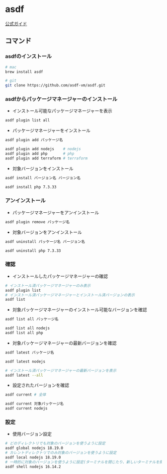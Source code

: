 # asdf

[公式ガイド](https://asdf-vm.com/guide/getting-started.html#_1-install-dependencies)

## コマンド

### asdfのインストール

```sh
# mac
brew install asdf

# git
git clone https://github.com/asdf-vm/asdf.git
```

### asdfからパッケージマネージャーのインストール

- インストール可能なパッケージマネージャーを表示

```sh
asdf plugin list all
```

- パッケージマネージャーをインストール

```sh
asdf plugin add パッケージ名

asdf plugin add nodejs    # nodejs
asdf plugin add php       # php
asdf plugin add terraform # terraform
```

- 対象バージョンをインストール

```sh
asdf install バージョン名 バージョン名

asdf install php 7.3.33
```

### アンインストール

- パッケージマネージャーをアンインストール

```sh
asdf plugin remove パッケージ名
```

- 対象バージョンをアンインストール

```sh
asdf uninstall パッケージ名 バージョン名

asdf uninstall php 7.3.33
```

### 確認

- インストールしたパッケージマネージャーの確認

```sh
# インストール済パッケージマネージャーのみ表示
asdf plugin list
# インストール済パッケージマネージャーとインストール済バージョンの表示
asdf list
```

- 対象パッケージマネージャーのインストール可能なバージョンを確認

```sh
asdf list all パッケージ名

asdf list all nodejs
asdf list all php
```

- 対象パッケージマネージャーの最新バージョンを確認

```sh
asdf latest パッケージ名

asdf latest nodejs

# インストール済パッケージマネージャーの最新バージョンを表示
asdf latest --all

```

- 設定されたバージョンを確認

```sh
asdf current # 全体

asdf current 対象パッケージ名
asdf current nodejs
```

### 設定

- 使用バージョン設定

```sh
# どのディレクトリでも対象のバージョンを使うように設定
asdf global nodejs 18.19.0
# カレントディレクトリでのみ対象のバージョンを使うように設定
asdf local nodejs 18.19.0
# 一時的に対象のバージョンを使うように設定(ターミナルを閉じたり、新しいターミナルを開いたらリセットされる)
asdf shell nodejs 16.14.2
```
